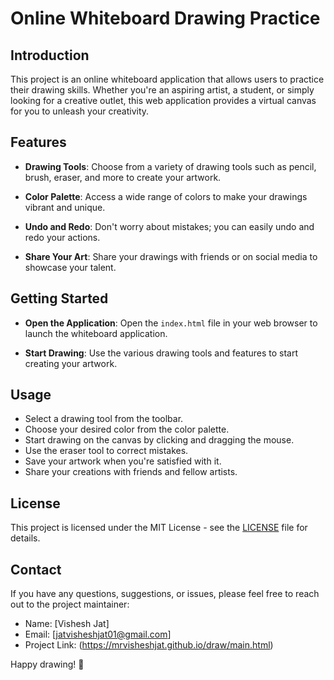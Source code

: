 # Online Whiteboard Drawing Practice

## Introduction

This project is an online whiteboard application that allows users to practice their drawing skills. Whether you're an aspiring artist, a student, or simply looking for a creative outlet, this web application provides a virtual canvas for you to unleash your creativity.

## Features

- **Drawing Tools**: Choose from a variety of drawing tools such as pencil, brush, eraser, and more to create your artwork.

- **Color Palette**: Access a wide range of colors to make your drawings vibrant and unique.

- **Undo and Redo**: Don't worry about mistakes; you can easily undo and redo your actions.
  
- **Share Your Art**: Share your drawings with friends or on social media to showcase your talent.

## Getting Started

- **Open the Application**: Open the `index.html` file in your web browser to launch the whiteboard application.

- **Start Drawing**: Use the various drawing tools and features to start creating your artwork.

## Usage

- Select a drawing tool from the toolbar.
- Choose your desired color from the color palette.
- Start drawing on the canvas by clicking and dragging the mouse.
- Use the eraser tool to correct mistakes.
- Save your artwork when you're satisfied with it.
- Share your creations with friends and fellow artists.

## License

This project is licensed under the MIT License - see the [LICENSE](LICENSE) file for details.

## Contact

If you have any questions, suggestions, or issues, please feel free to reach out to the project maintainer:

- Name: [Vishesh Jat]
- Email: [jatvisheshjat01@gmail.com]
- Project Link: (https://mrvisheshjat.github.io/draw/main.html)


Happy drawing! 🎨


